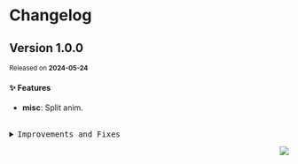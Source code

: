 <a name="readme-top"></a>

# Changelog

## Version&nbsp;1.0.0
<sup>Released on **2024-05-24**</sup>


#### ✨ Features

- **misc**: Split anim.


<br/>



<details>
<summary><kbd>Improvements and Fixes</kbd></summary>



#### What's improved

* **misc**: Split anim ([0190537](https://github.com/lobehub/fluent-emoji/commit/0190537))

</details>


<div align="right">

[![](https://img.shields.io/badge/-BACK_TO_TOP-151515?style=flat-square)](#readme-top)

</div>
